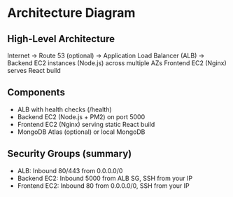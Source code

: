 # Architecture Diagram

## High-Level Architecture
Internet -> Route 53 (optional) -> Application Load Balancer (ALB) -> Backend EC2 instances (Node.js) across multiple AZs
Frontend EC2 (Nginx) serves React build

## Components
- ALB with health checks (/health)
- Backend EC2 (Node.js + PM2) on port 5000
- Frontend EC2 (Nginx) serving static React build
- MongoDB Atlas (optional) or local MongoDB

## Security Groups (summary)
- ALB: Inbound 80/443 from 0.0.0.0/0
- Backend EC2: Inbound 5000 from ALB SG, SSH from your IP
- Frontend EC2: Inbound 80 from 0.0.0.0/0, SSH from your IP
